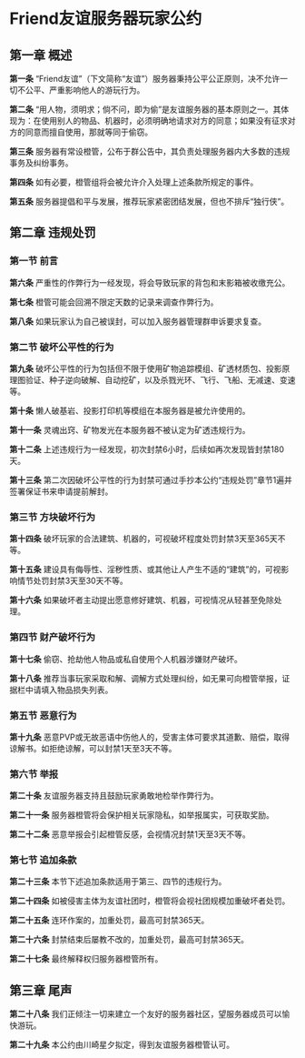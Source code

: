 # Friend友谊服务器玩家公约

## 第一章 概述

**第一条** “Friend友谊”（下文简称“友谊”）服务器秉持公平公正原则，决不允许一切不公平、严重影响他人的游玩行为。

**第二条** “用人物，须明求；倘不问，即为偷”是友谊服务器的基本原则之一。其体现为：在使用别人的物品、机器时，必须明确地请求对方的同意；如果没有征求对方的同意而擅自使用，那就等同于偷窃。

**第三条** 服务器有常设橙管，公布于群公告中，其负责处理服务器内大多数的违规事务及纠纷事务。

**第四条** 如有必要，橙管组将会被允许介入处理上述条款所规定的事件。

**第五条** 服务器提倡和平与发展，推荐玩家紧密团结发展，但也不排斥“独行侠”。

## 第二章 违规处罚

### 第一节 前言

**第六条** 严重性的作弊行为一经发现，将会导致玩家的背包和末影箱被收缴充公。

**第七条** 橙管可能会回溯不限定天数的记录来调查作弊行为。

**第八条** 如果玩家认为自己被误封，可以加入服务器管理群申诉要求复查。

### 第二节 破坏公平性的行为

**第九条** 破坏公平性的行为包括但不限于使用矿物追踪模组、矿透材质包、投影原理图验证、种子逆向破解、自动挖矿，以及杀戮光环、飞行、飞船、无减速、变速等。

**第十条** 懒人破基岩、投影打印机等模组在本服务器是被允许使用的。

**第十一条** 灵魂出窍、矿物发光在本服务器不被认定为矿透违规行为。

**第十二条** 上述违规行为一经发现，初次封禁6小时，后续如再次发现皆封禁180天。

**第十三条** 第二次因破坏公平性的行为封禁可通过手抄本公约“违规处罚”章节1遍并签署保证书来申请提前解封。

### 第三节 方块破坏行为

**第十四条** 破坏玩家的合法建筑、机器的，可视破坏程度处罚封禁3天至365天不等。

**第十五条** 建设具有侮辱性、淫秽性质、或其他让人产生不适的“建筑”的，可视影响情节处罚封禁3天至30天不等。

**第十六条** 如果破坏者主动提出愿意修好建筑、机器，可视情况从轻甚至免除处理。

### 第四节 财产破坏行为

**第十七条** 偷窃、抢劫他人物品或私自使用个人机器涉嫌财产破坏。

**第十八条** 推荐当事玩家采取和解、调解方式处理纠纷，如无果可向橙管举报，证据栏中请填入物品损失列表。

### 第五节 恶意行为

**第十九条** 恶意PVP或无故恶语中伤他人的，受害主体可要求其道歉、赔偿，取得谅解书。如拒绝谅解，可以封禁1天至3天不等。

### 第六节 举报

**第二十条** 友谊服务器支持且鼓励玩家勇敢地检举作弊行为。

**第二十一条** 服务器橙管将会保护相关玩家隐私，如举报属实，可获取奖励。

**第二十二条** 恶意举报会引起橙管反感，会视情况封禁1天至3天不等。

### 第七节 追加条款

**第二十三条** 本节下述追加条款适用于第三、四节的违规行为。

**第二十四条** 如被侵害主体为友谊社团时，橙管将会视社团规模加重破坏者处罚。

**第二十五条** 连环作案的，加重处罚，最高可封禁365天。

**第二十六条** 封禁结束后屡教不改的，加重处罚，最高可封禁365天。

**第二十七条** 最终解释权归服务器橙管所有。

## 第三章 尾声

**第二十八条** 我们正倾注一切来建立一个友好的服务器社区，望服务器成员可以愉快游玩。

**第二十九条** 本公约由川崎星夕拟定，得到友谊服务器橙管认可。
